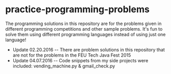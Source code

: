 # practice-programming-problems
The programming solutions in this repository are for the problems given in different programming competitions and other sample problems.
It's fun to solve them using different programming languages instead of using just one language!

* Update 02.20.2016 -- There are problem solutions in this repository that are not for the problems in the FEU Tech Java Fest 2015
* Update 04.07.2016 -- Code snippets from my side projects were included: vending_machine.py & gmail_check.py
